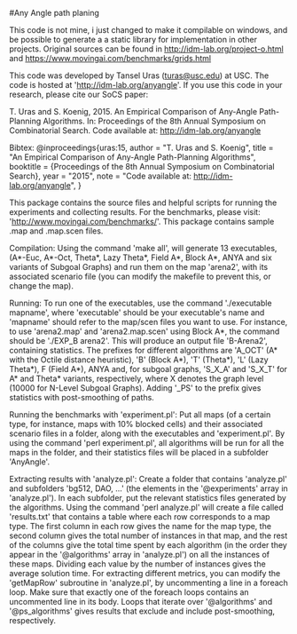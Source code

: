 #Any Angle path planing

This code is not mine, i just changed to make it compilable on windows, and be possible to generate a a static library for implementation in other projects.
Original sources can be found in http://idm-lab.org/project-o.html and https://www.movingai.com/benchmarks/grids.html


This code was developed by Tansel Uras (turas@usc.edu) at USC.
The code is hosted at 'http://idm-lab.org/anyangle'.
If you use this code in your research, please  cite our SoCS paper:

T. Uras and S. Koenig,  2015. An Empirical Comparison of Any-Angle Path-Planning Algorithms. In: Proceedings of the 8th Annual Symposium on Combinatorial Search. Code available at: http://idm-lab.org/anyangle

Bibtex:
@inproceedings{uras:15,
  author = "T. Uras and S. Koenig",
  title = "An Empirical Comparison of Any-Angle Path-Planning Algorithms",
  booktitle = {Proceedings of the 8th Annual Symposium on Combinatorial Search},
  year = "2015",
  note = "Code available at: http://idm-lab.org/anyangle",
}

This package contains the source files and helpful scripts for running the experiments and collecting results. For the benchmarks, please visit: 'http://www.movingai.com/benchmarks/'. This package contains sample .map and .map.scen files.

Compilation:
Using the command 'make all', will generate 13 executables, (A*-Euc, A*-Oct, Theta*, Lazy Theta*, Field A*, Block A*, ANYA and six variants of Subgoal Graphs) and run them on the map 'arena2', with its associated scenario file (you can modify the makefile to prevent this, or change the map).

Running:
To run one of the executables, use the command './executable mapname', where 'executable' should be your executable's name and 'mapname' should refer to the map/scen files you want to use. For instance, to use 'arena2.map' and 'arena2.map.scen' using Block A*, the command should be './EXP_B arena2'. This will produce an output file 'B-Arena2', containing statistics. The prefixes for different algorithms are 'A_OCT' (A* with the Octile distance heuristic), 'B' (Block A*), 'T' (Theta*), 'L' (Lazy Theta*), F (Field A*), ANYA and, for subgoal graphs, 'S_X_A' and 'S_X_T' for A* and Theta* variants, respectively, where X denotes the graph level (10000 for N-Level Subgoal Graphs). Adding '_PS' to the prefix gives statistics with post-smoothing of paths.

Running the benchmarks with 'experiment.pl':
Put all maps (of a certain type, for instance, maps with 10% blocked cells) and their associated scenario files in a folder, along with the executables and 'experiment.pl'. By using the command 'perl experiment.pl', all algorithms will be run for all the maps in the folder, and their statistics files will be placed in a subfolder 'AnyAngle'.

Extracting results with 'analyze.pl':
Create a folder that contains 'analyze.pl' and subfolders 'bg512, DAO, ...' (the elements in the '@experiments' array in 'analyze.pl'). In each subfolder, put the relevant statistics files generated by the algorithms. Using the command 'perl analyze.pl' will create a file called 'results.txt' that contains a table where each row corresponds to a map type. The first column in each row gives the name for the map type, the second column gives the total number of instances in that map, and the rest of the columns give the total time spent by each algorithm (in the order they appear in the '@algorithms' array in 'analyze.pl') on all the instances of these maps. Dividing each value by the number of instances gives the average solution time. For extracting different metrics, you can modify the 'getMapRow' subroutine in 'analyze.pl', by uncommenting a line in a foreach loop. Make sure that exactly one of the foreach loops contains an uncommented line in its body. Loops that iterate over '@algorithms' and '@ps_algorithms' gives results that exclude and include post-smoothing, respectively.

